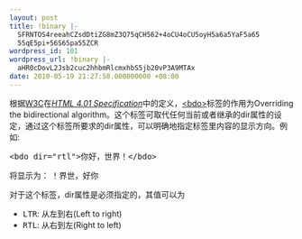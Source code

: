 ```yaml
---
layout: post
title: !binary |-
  SFRNTOS4reeahCZsdDtiZG8mZ3Q75qCH562+4oCU4oCU5oyH5a6a5YaF5a65
  55qE5pi+56S65pa55ZCR
wordpress_id: 101
wordpress_url: !binary |-
  aHR0cDovL2Jsb2cuc2hhbmRlcmxhbS5jb20vP3A9MTAx
date: 2010-05-19 21:27:58.000000000 +08:00
---
```

根据<a href="http://www.w3.org" target="_blank">W3C</a>在<cite><a href="http://www.w3.org/TR/html401/cover.html" target="_blank">HTML 4.01 Specification</a></cite>中的定义，<a href="http://www.w3.org/TR/html401/struct/dirlang.html#edef-BDO" target="_blank">&lt;bdo&gt;</a>标签的作用为Overriding the bidirectional algorithm。这个标签可取代任何当前或者继承的dir属性的设定，通过这个标签所要求的dir属性，可以明确地指定标签里内容的显示方向。例如:
<p>
<pre>
&lt;bdo dir="rtl"&gt;你好，世界！&lt;/bdo&gt;
</pre>
将显示为：
<bdo dir="rtl">你好，世界！</bdo>
</p>
对于这个标签，dir属性是必须指定的，其值可以为
<ul>
    <li><samp>LTR</samp>: 从左到右(Left to right)</li>
    <li><samp>RTL</samp>: 从右到左(Right to left)</li>
</ul>
